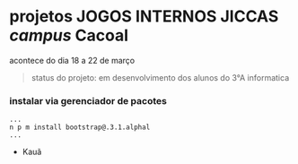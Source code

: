 # projetos JOGOS INTERNOS JICCAS <i>campus</i> Cacoal
acontece do dia 18 a 22 de março 
> status do projeto: em desenvolvimento dos alunos do 3°A informatica
### instalar via gerenciador de pacotes
```
...
n p m install bootstrap@.3.1.alphal
...
```
* Kauã
